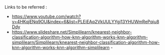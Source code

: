 Links to be referred :
 - https://www.youtube.com/watch?v=4HKqjENq9OU&index=6&list=PLEiEAq2VkUULYYgj13YHUWmRePqiu8Ddy 
 - https://www.slideshare.net/Simplilearn/knearest-neighbor-classification-algorithm-how-knn-algorithm-works-knn-algorithm-simplilearn/Simplilearn/knearest-neighbor-classification-algorithm-how-knn-algorithm-works-knn-algorithm-simplilearn - 
